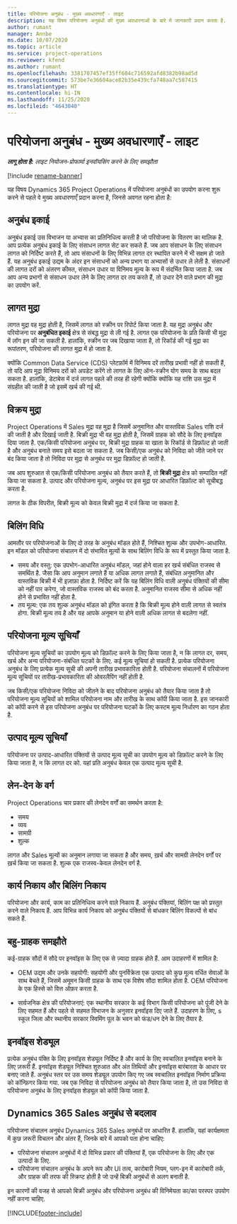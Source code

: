 ```yaml
---
title: परियोजना अनुबंध - मुख्य अवधारणाएँ - लाइट
description: यह विषय परियोजना अनुबंधों की मुख्य अवधारनाओं के बारे में जानकारी प्रदान करता है.
author: rumant
manager: Annbe
ms.date: 10/07/2020
ms.topic: article
ms.service: project-operations
ms.reviewer: kfend
ms.author: rumant
ms.openlocfilehash: 3381707457ef35ff604c716592afd8382b98ad5d
ms.sourcegitcommit: 573be7e36604ace82b35e439cfa748aa7c587415
ms.translationtype: HT
ms.contentlocale: hi-IN
ms.lasthandoff: 11/25/2020
ms.locfileid: "4643040"
---
```

# <a name="project-contracts---key-concepts---lite"></a>परियोजना अनुबंध - मुख्य अवधारणाएँ - लाइट

_**लागू होता है:** लाइट नियोजन-प्रोफार्मा इनवॉयसिंग करने के लिए समझौता_

[!include [rename-banner](~/includes/cc-data-platform-banner.md)]

यह विषय Dynamics 365 Project Operations में परियोजना अनुबंधों का उपयोग करना शुरू करने से पहले वे मुख्य अवधारणाएँ प्रदान करना है, जिनसे अवगत रहना होता है:

## <a name="contracting-unit"></a>अनुबंध इकाई

अनुबंध इकाई उस विभाजन या अभ्यास का प्रतिनिधित्व करती है जो परियोजना के वितरण का मालिक है. आप प्रत्येक अनुबंध इकाई के लिए संसाधन लागत सेट कर सकते हैं. जब आप संसाधन के लिए संसाधन लागत को निर्दिष्ट करते हैं, तो आप संसाधनों के लिए विभिन्न लागत दर स्थापित करने में भी सक्षम हो जाते हैं. यह अनुबंध इकाई उद्यम के अंदर इन संसाधनों को अन्य प्रभाग या अभ्यासों से उधार ले लेती है. संसाधनों की लागत दरों को अंतरण कीमत, संसाधन उधार या विनिमय मूल्य के रूप में संदर्भित किया जाता है. जब आप अन्य प्रभागों से संसाधन उधार लेने के लिए लागत दर तय करते हैं, तो उधार देने वाले प्रभाग की मुद्रा का उपयोग करें.

## <a name="cost-currency"></a>लागत मुद्रा

लागत मुद्रा वह मुद्रा होती है, जिसमें लागत को स्क्रीन पर रिपोर्ट किया जाता है. यह मुद्रा अनुबंध और परियोजना पर **अनुबंधित इकाई** क्षेत्र से संबद्ध मुद्रा से ली गई है. लागत एक परियोजना के प्रति किसी भी मुद्रा में लॉग इन की जा सकती है. हालांकि, स्क्रीन पर जब दिखाया जाता है, तो रिकॉर्ड की गई मुद्रा का रूपांतरण, परियोजना की लागत मुद्रा में हो जाता है.

क्योंकि Common Data Service (CDS) प्लेटफ़ॉर्म में विनिमय दरें तारीख प्रभावी नहीं हो सकती हैं, तो यदि आप मुद्रा विनिमय दरों को अपडेट करेंगे तो लागत के लिए ऑन-स्क्रीन योग समय के साथ बदल सकता है. हालांकि, डेटाबेस में दर्ज लागत पहले की तरह ही रहेगी क्योंकि क्योंकि यह राशि उस मुद्रा में संग्रहीत की जाती है जो इसमें खर्च की गई थी.

## <a name="sales-currency"></a>विक्रय मुद्रा

Project Operations में Sales मुद्रा वह मुद्रा है जिसमें अनुमानित और वास्तविक Sales राशि दर्ज की जाती है और दिखाई जाती है. बिक्री मुद्रा भी वह मुद्रा होती है, जिसमें ग्राहक को सौदे के लिए इनवॉइस दिया जाता है. एक/किसी परियोजना अनुबंध पर, बिक्री मुद्रा ग्राहक या खाता के रिकॉर्ड से डिफ़ॉल्ट हो जाती है और अनुबंध बनाते समय इसे बदला जा सकता है. जब किसी/एक अनुबंध को निविदा को जीते जाने पर बंद किया जाता है तो निविदा पर मुद्रा से अनुबंध पर मुद्रा डिफ़ॉल्ट हो जाती है.

जब आप शुरुआत से एक/किसी परियोजना अनुबंध को तैयार करते हैं, तो **बिक्री मुद्रा** क्षेत्र को सम्पादित नहीं किया जा सकता है. उत्पाद और परियोजना मूल्य, अनुबंध पर इस मुद्रा पर आधारित डिफ़ॉल्ट को सूचीबद्ध करता है.

लागत के ठीक विपरीत, बिक्री मूल्य को केवल बिक्री मुद्रा में दर्ज किया जा सकता है.

## <a name="billing-method"></a>बिलिंग विधि

आमतौर पर परियोजनाओं के लिए दो तरह के अनुबंध मॉडल होते हैं, निश्चित शुल्क और उपभोग-आधारित. इन मॉडल को परियोजना संचालन में दो संभावित मूल्यों के साथ बिलिंग विधि के रूप में प्रस्तुत किया जाता है.

- समय और वस्तु: एक उपभोग-आधारित अनुबंध मॉडल, जहां होने वाला हर खर्च संबंधित राजस्व से समर्थित है. जैसा कि आप अनुमान लगाते हैं या अधिक लागत लगाते हैं, संबंधित अनुमानित और वास्तविक बिक्री में भी इज़ाफ़ा होता है. निर्दिष्ट करें कि यह बिलिंग विधि वाली अनुबंध पंक्तियों की सीमा को नहीं पार करेगा, जो वास्तविक राजस्व को बंद करता है. अनुमानित राजस्व सीमा से अधिक नहीं होने से प्रभावित नहीं होता है.
- तय मूल्य: एक तय शुल्क अनुबंध मॉडल को इंगित करता है कि बिक्री मूल्य होने वाली लागत से स्वतंत्र होगा. बिक्री मूल्य तय है और यह आपके अनुमान या होने वाली अधिक लागत से बदलेगा नहीं.

## <a name="project-price-lists"></a>परियोजना मूल्य सूचियाँ

परियोजना मूल्य सूचियों का उपयोग मूल्य को डिफ़ॉल्ट करने के लिए किया जाता है, न कि लागत दर, समय, खर्च और अन्य परियोजना-संबंधित घटकों के लिए. कई मूल्य सूचियां हो सकती है. प्रत्येक परियोजना अनुबंध के लिए प्रत्येक मूल्य सूची की अपनी तारीख प्रभावकारिता होती है. परियोजना संचालनों में परियोजना मूल्य सूचियों पर तारीख-प्रभावकारिता की ओवरलैपिंग नहीं होती है.

जब किसी/एक परियोजना निविदा को जीतने के बाद परियोजना अनुबंध को तैयार किया जाता है तो परियोजना मूल्य सूचियों को शामिल परियोजना नाम और तारीख के साथ कॉपी किया जाता है. इस जानकारी को कॉपी करने से इस परियोजना अनुबंध पर परियोजना घटकों के लिए कस्टम मूल्य निर्धारण का गठन होता है.

## <a name="product-price-lists"></a>उत्पाद मूल्य सूचियाँ

परियोजना पर उत्पाद-आधारित पंक्तियों से उत्पाद मूल्य सूची का उपयोग मूल्य को डिफ़ॉल्ट करने के लिए किया जाता है, न कि लागत दर को. यहां प्रति अनुबंध केवल एक उत्पाद मूल्य सूची है.

## <a name="transaction-classes"></a>लेन-देन के वर्ग

Project Operations चार प्रकार की लेनदेन वर्गों का समर्थन करता है:

- समय
- व्यय
- सामग्री
- शुल्क

लागत और Sales मूल्यों का अनुमान लगाया जा सकता है और समय, ख़र्च और सामग्री लेनदेन वर्गों पर ख़र्च किया जा सकता है. शुल्क एक राजस्व-केवल लेनदेन वर्ग है.

## <a name="work-entities-and-billing-entities"></a>कार्य निकाय और बिलिंग निकाय

परियोजना और कार्य, काम का प्रतिनिधित्व करने वाले निकाय हैं. अनुबंध पंक्तियां, बिलिंग पक्ष को प्रस्तुत करने वाले निकाय हैं. आप विभिन्न कार्य निकाय को अनुबंध पंक्तियों से बांधकर बिलिंग विकल्पों से बांध सकते हैं.

## <a name="multi-customer-deals"></a>बहु-ग्राहक समझौते

कई-ग्राहक सौदों में सौदे पर इनवॉइस के लिए एक से ज़्यादा ग्राहक होते हैं. आम उदाहरणों में शामिल है:

- OEM उद्यम और उनके सहयोगी: सहयोगी और पुनर्विक्रेता एक उत्पाद को कुछ मूल्य वर्धित सेवाओं के साथ बेचते हैं, जिसमें अमूमन किसी ग्राहक के साथ एक विशेष सौदा शामिल होता है. OEM परियोजना के एक हिस्से को वित्त ऑफ़र करता है. 

- सार्वजनिक क्षेत्र की परियोजनाएं: एक स्थानीय सरकार के कई विभाग किसी परियोजना को पूंजी देने के लिए सहमत हैं और पहले से सहमत विभाजन के अनुसार इनवॉइस दिए जाते हैं. उदाहरण के लिए, s स्कूल जिला और स्थानीय सरकार स्विमिंग पूल के भवन को फंड/धन देने के लिए तैयार है.

## <a name="invoice-schedules"></a>इनवॉइस शेड्यूल

प्रत्येक अनुबंध पंक्ति के लिए इनवॉइस शेड्यूल निर्दिष्ट है और कार्य के लिए स्वचालित इनवॉइस बनाने के लिए ज़रूरी हैं. इनवॉइस शेड्यूल निश्चित शुरुआत और अंत तिथियों और इनवॉइस बारंबारता के आधार पर बनाए जाते हैं. अनुबंध स्तर पर उस समय शेड्यूल उपयोग किए गए जब स्वचालित इनवॉइस निर्माण प्रक्रिया को कॉन्फ़िगर किया गया. जब एक निविदा से परियोजना अनुबंध को तैयार किया जाता है, तो उस निविदा से परियोजना अनुबंध के लिए इनवॉइस शेड्यूल को कॉपी किया जाता है.

## <a name="changes-from-the-dynamics-365-sales-contract"></a>Dynamics 365 Sales अनुबंध से बदलाव

परियोजना संचालन अनुबंध Dynamics 365 Sales अनुबंधों पर आधारित हैं. हालांकि, यहां कार्यक्षमता में कुछ ज़रूरी विचलन और अंतर हैं, जिनके बारे में आपको पता होना चाहिए:

- परियोजना संचालन अनुबंधों में दो विभिन्न प्रकार की पंक्तियां हैं, एक परियोजना के लिए और एक उत्पादों के लिए.
- परियोजना संचालन अनुबंध के अपने रूप और UI तत्व, कारोबारी नियम, प्लग-इन में कारोबारी तर्क, और ग्राहक की तरफ की स्क्रिप्ट होती है जो उन्हें बिक्री अनुबंधों से अलग बनाती है.

इन कारणों की वजह से आपको बिक्री अनुबंध और परियोजना अनुबंध की विनिमेयता का/का परस्पर उपयोग नहीं करना चाहिए.


[!INCLUDE[footer-include](../../includes/footer-banner.md)]
